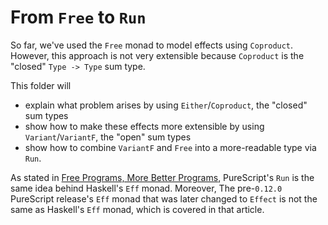 # From `Free` to `Run`

So far, we've used the `Free` monad to model effects using `Coproduct`. However, this approach is not very extensible because `Coproduct` is the "closed" `Type -> Type` sum type.

This folder will
- explain what problem arises by using `Either`/`Coproduct`, the "closed" sum types
- show how to make these effects more extensible by using `Variant`/`VariantF`, the "open" sum types
- show how to combine `VariantF` and `Free` into a more-readable type via `Run`.

As stated in [Free Programs, More Better Programs](reasonablypolymorphic.com/blog/freer-monads/index.html), PureScript's `Run` is the same idea behind Haskell's `Eff` monad. Moreover, The pre-`0.12.0` PureScript release's `Eff` monad that was later changed to `Effect` is not the same as Haskell's `Eff` monad, which is covered in that article.

